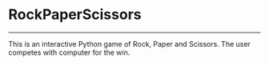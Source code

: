 # RockPaperScissors
 -----------------------------
 This is an interactive Python game of Rock, Paper and Scissors.
 The user competes with computer for the win.
